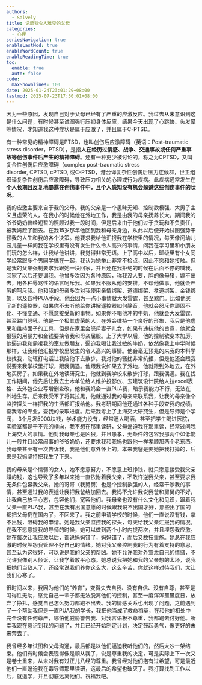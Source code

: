 ```yaml
---
authors:
  - Salvely
title: 记录我令人难受的父母
categories:
  - 心理
seriesNavigation: true
enableLastMod: true
enableWordCount: true
enableReadingTime: true
toc:
  enable: true
  auto: false
code:
  maxShownlines: 100
date: 2025-01-24T23:01:29+08:00
lastmod: 2025-07-23T17:50:01+08:00
---
```


因为一些原因，发现自己对于父母已经有了严重的应激反应。我过去从未意识到这是什么问题，有时候甚至试图强行压抑身体反应，结果今天出现了心跳快、头发晕等情况，才知道我这种症状是属于应激了，并且属于C-PTSD。

有一种常见的精神障碍是PTSD，也叫创伤后应激障碍（英语：Post-traumatic stress disorder，PTSD），是指**人在经历过情感、战争、交通事故或任何严重事故等创伤事件后产生的精神障碍**。还有一种更少被讨论的，称之为CPTSD，又叫复合性创伤后应激障碍（complex post-traumatic stress disorder, CPTSD, cPTSD, 或C-PTSD，港台译复杂性创伤后压力症候群，世卫组织译复杂性创伤后应激障碍，导致压力相关的心理或行为疾病。此疾病通常发生在**个人长期且反复地暴露在创伤事件中，且个人感知没有机会躲避这些创伤事件的状况**。

我的应激主要来自于我的父母。我的父亲是一个愚昧无知、控制欲极强、大男子主义且虚荣的人，在我小的时候他在外地工作，我是由我的母亲抚养长大。期间我的爷爷奶奶曾经短暂的照顾过我一段时间，但是后来由于他们过于贪玩和不负责任，被我妈赶了回去。在我15岁那年他回到我和母亲身边，从此以后便开始试图强势干预我的人生和我的各个决策。他要求我给他汇报我在学校里的情况，每天像问幼儿园儿童一样问我在学校里有没有发生什么令人高兴的事情，问我在学习里和小朋友们玩的怎么样，让我给他讲讲，我觉得非常无语。上了高中以后，班级里有个女同学经常跟多个男同学搞在一起，我认为她举止非常不检点，因此不愿和她接触。但是我的父亲强制要求我跟她一块回家，并且还在我拒绝的时候在后面不停的喊我，回家了以后还要训我。他曾多次因为各种原因，称我没人要，胖的像母猪，嫁不出去，用各种辱骂性的语言呵斥我。如果我不服从他的安排，不帮他做事，他就会严厉的呵斥我。他和我的母亲多次对我使用亲情绑架、道德绑架、孝道绑架、金钱绑架，以及各种PUA手段。他会因为一点小事情就大发雷霆，甚至踹门。比如他买了新的遥控器，如果你不去听他给你讲解遥控器如何静音，他就会怒斥你顽固不化、不懂变通、不愿意接受新的事物。如果你不喝他冲的牛奶，他就会大发雷霆，甚至踹门怒吼。他是一个极其虚荣的人，在外会维持一个良好的形象，我只是他虚荣和维持面子的工具，但是在家里会怒斥妻子儿女，如果有违抗他的旨意，他就会狠狠的用暴力和金钱要挟令我和母亲屈服。上了大学以后，他的控制欲变本加厉。他逼迫我和霸凌我的室友做朋友，逼迫我喝让我过敏的牛奶，依然像我上中学时候那样，让我给他汇报学校里发生的令人高兴的事情。他会毫无预兆的来我的本科学校找我，动辄打电话让我陪他下去散步。我对他的骚扰非常抗拒，但是他还会跟我说要来我学校里打球，跟我偶遇。他跟我说如果去了外地，他就跟到外地去，在外地买房子。如果我在外地读研究生，他就到我学校来散步打球，跟我偶遇。我在找工作期间，他先后让我去土木单位给人维护投影仪、去建筑设计院给人拉excel表格、去外包企业写增删查改，他和我妈会一直PUA我，暗示我能力不行，无法在外地生存。后来我受不了将其拉黑，他就通过我的母亲来联系我，让我的母亲像个监控探头一样把我的生活都汇报给他。我考研期间他还通过各种手段查我的成绩，查我考的专业，查我的录取进度。后来我考上了上海交大研究生，但是导师是个学阀， 3个月发5000块钱，学术能力没有，经常逼人喝酒，甚至把学生喝进医院，实验室都是干不完的横向，我不想在那里读研，父母逼迫我在那里读，经常过问我上海交大的事情。他对我母亲也是凶狠，并且愚孝，无条件的包容我那两个如低能儿一般并且经常闹事的爷爷奶奶，还要求我和我妈也跟他一样孝顺那两个老东西。我母亲甚至有一次告诉我，我是他们意外怀上的，本来我爸是要她把我打掉的，后来是我妈坚持把我生了下来。

我的母亲是个懦弱的女人，她不愿意努力，不愿意上班挣钱，就只愿意接受我父亲赚的钱，这也导致了多年以来她一直依附着我父亲，不敢忤逆我父亲，甚至要求我无条件包容我父亲。她的哥哥（我舅舅）也是个控制欲强的人，经常干涉我的事情，甚至通过我的表姐让我把我爸给加回去。我妈不允许我说我爸和舅舅的不好，让我自己放平心态，包容他们，宽容他们。我母亲也没有什么文化和见识，跟着我父亲一直PUA我，甚至在我有出国意愿的时候跟我说不出国才好，那些出了国的都把父母扔在国内了，不回来了。我之前申请学校的时候，他们一直说没有钱，拿不出钱，阻碍我的申请。她是我父亲监控我的探头，每天给我父亲汇报我的情况。在我不愿意提我的导师的时候，她可以做到两个小时内提两次，并且埋怨我应激。她在每次让我应激以后，都说妈妈错了，妈妈错了，而后又故技重施。她总在我应激的时候埋怨我管理不好自己的情绪。她对我父亲控制我的行为有着支持的意思，甚至认为这很好，可以说是我的父亲的帮凶。她不允许我对外宣泄自己的情绪，不允许我像别人倾诉，让我学着放平心态。她总说我把她和我的父亲想的太坏，说我把她们当敌人了，还经常说我们养你这么大，这么辛苦，你就这样对待我们，太让我们心寒了。

很时间以来，我因为他们的"养育"，变得失去自我、没有自信、没有自尊，甚至是习得性无助，感觉自己一辈子都无法脱离他们的控制，甚至一度浑浑噩噩度日，放弃了挣扎，感觉自己怎么努力都跑不出去。我的情感关系也出现了问题，之前遇到了一个帮助我但是一直PUA我的学长，我把他当成了救命稻草，在和他的相处中完全没有任何尊严，哪怕他威胁警告我、对我言语极不尊重，我都跑去讨好他。所幸我现在意识到我的问题了，并且已经开始制定计划，决定鼓起勇气，像更好的未来奔去了。

我曾经多年试图和父母沟通，最后都是以他们逼迫我听他们的，然后大吵一架结束。他们有时候会表现得像是顺从我了，说是尊重我的决定，可是实际上下一次又是卷土重来，从未对我有过正儿八经的尊重。我曾经对他们抱有过希望，可是最近他们一直逼迫我在毒导师那里读研，这最后的希望也破灭了。我打算找到工作以后，就退学，并且彻底远离他们。祝福我吧。
